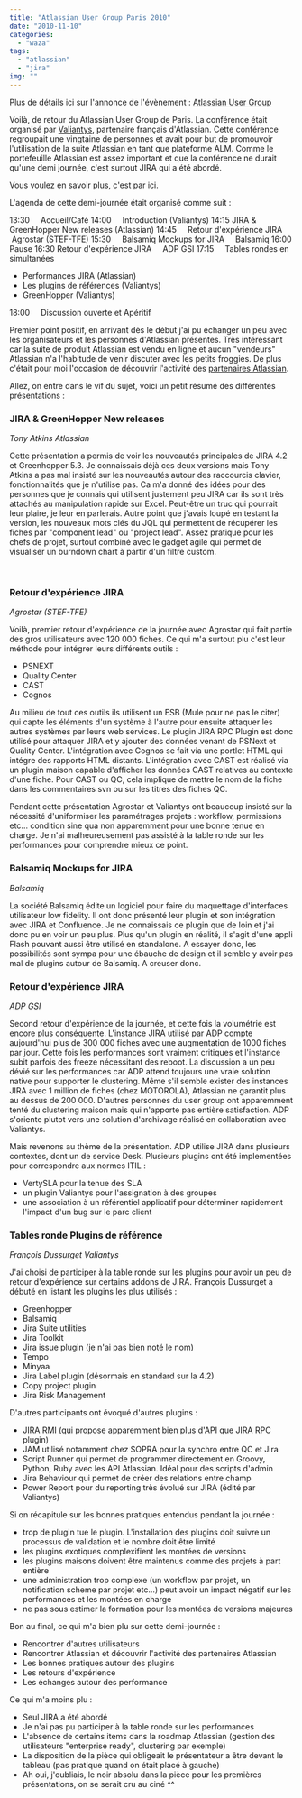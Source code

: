 ```yaml
---
title: "Atlassian User Group Paris 2010"
date: "2010-11-10"
categories: 
  - "waza"
tags: 
  - "atlassian"
  - "jira"
img: ""
---
```


Plus de détails ici sur l'annonce de l'évènement : [Atlassian User Group](http://confluence.atlassian.com/display/AUG/France+-+Paris+Atlassian+User+Group)

Voilà, de retour du Atlassian User Group de Paris. La conférence était organisé par [Valiantys](http://www.valiantys.com/display/IN/Accueil), partenaire français d'Atlassian. Cette conférence regroupait une vingtaine de personnes et avait pour but de promouvoir l'utilisation de la suite Atlassian en tant que plateforme ALM. Comme le portefeuille Atlassian est assez important et que la conférence ne durait qu'une demi journée, c'est surtout JIRA qui a été abordé.

Vous voulez en savoir plus, c'est par ici.

L'agenda de cette demi-journée était organisé comme suit :

13:30     Accueil/Café 14:00     Introduction (Valiantys) 14:15 JIRA & GreenHopper New releases (Atlassian) 14:45     Retour d'expérience JIRA     Agrostar (STEF-TFE) 15:30     Balsamiq Mockups for JIRA     Balsamiq 16:00 Pause 16:30 Retour d'expérience JIRA     ADP GSI 17:15     Tables rondes en simultanées

- Performances JIRA (Atlassian)
- Les plugins de références (Valiantys)
- GreenHopper (Valiantys)

18:00     Discussion ouverte et Apéritif

Premier point positif, en arrivant dès le début j'ai pu échanger un peu avec les organisateurs et les personnes d'Atlassian présentes. Très intéressant car la suite de produit Atlassian est vendu en ligne et aucun "vendeurs" Atlassian n'a l'habitude de venir discuter avec les petits froggies. De plus c'était pour moi l'occasion de découvrir l'activité des [partenaires Atlassian](http://confluence.atlassian.com/display/APW/Partner+Directory+Home).

Allez, on entre dans le vif du sujet, voici un petit résumé des différentes présentations :

### JIRA & GreenHopper New releases

_Tony Atkins Atlassian_

Cette présentation a permis de voir les nouveautés principales de JIRA 4.2 et Greenhopper 5.3. Je connaissais déjà ces deux versions mais Tony Atkins a pas mal insisté sur les nouveautés autour des raccourcis clavier, fonctionnalités que je n'utilise pas. Ca m'a donné des idées pour des personnes que je connais qui utilisent justement peu JIRA car ils sont très attachés au manipulation rapide sur Excel. Peut-être un truc qui pourrait leur plaire, je leur en parlerais. Autre point que j'avais loupé en testant la version, les nouveaux mots clés du JQL qui permettent de récupérer les fiches par "component lead" ou "project lead". Assez pratique pour les chefs de projet, surtout combiné avec le gadget agile qui permet de visualiser un burndown chart à partir d'un filtre custom.

 

### Retour d'expérience JIRA

_Agrostar (STEF-TFE)_

Voilà, premier retour d'expérience de la journée avec Agrostar qui fait partie des gros utilisateurs avec 120 000 fiches. Ce qui m'a surtout plu c'est leur méthode pour intégrer leurs différents outils :

- PSNEXT
- Quality Center
- CAST
- Cognos

Au milieu de tout ces outils ils utilisent un ESB (Mule pour ne pas le citer) qui capte les éléments d'un système à l'autre pour ensuite attaquer les autres systèmes par leurs web services. Le plugin JIRA RPC Plugin est donc utilisé pour attaquer JIRA et y ajouter des données venant de PSNext et Quality Center. L'intégration avec Cognos se fait via une portlet HTML qui intégre des rapports HTML distants. L'intégration avec CAST est réalisé via un plugin maison capable d'afficher les données CAST relatives au contexte d'une fiche. Pour CAST ou QC, cela implique de mettre le nom de la fiche dans les commentaires svn ou sur les titres des fiches QC.

Pendant cette présentation Agrostar et Valiantys ont beaucoup insisté sur la nécessité d'uniformiser les paramétrages projets : workflow, permissions etc... condition sine qua non apparemment pour une bonne tenue en charge. Je n'ai malheureusement pas assisté à la table ronde sur les performances pour comprendre mieux ce point.

### Balsamiq Mockups for JIRA

_Balsamiq_

La société Balsamiq édite un logiciel pour faire du maquettage d'interfaces utilisateur low fidelity. Il ont donc présenté leur plugin et son intégration avec JIRA et Confluence. Je ne connaissais ce plugin que de loin et j'ai donc pu en voir un peu plus. Plus qu'un plugin en réalité, il s'agit d'une appli Flash pouvant aussi être utilisé en standalone. A essayer donc, les possibilités sont sympa pour une ébauche de design et il semble y avoir pas mal de plugins autour de Balsamiq. A creuser donc.

### Retour d'expérience JIRA

_ADP GSI_

Second retour d'expérience de la journée, et cette fois la volumétrie est encore plus conséquente. L'instance JIRA utilisé par ADP compte aujourd'hui plus de 300 000 fiches avec une augmentation de 1000 fiches par jour. Cette fois les performances sont vraiment critiques et l'instance subit parfois des freeze nécessitant des reboot. La discussion a un peu dévié sur les performances car ADP attend toujours une vraie solution native pour supporter le clustering. Même s'il semble exister des instances JIRA avec 1 million de fiches (chez MOTOROLA), Atlassian ne garantit plus au dessus de 200 000. D'autres personnes du user group ont apparemment tenté du clustering maison mais qui n'apporte pas entière satisfaction. ADP s'oriente plutot vers une solution d'archivage réalisé en collaboration avec Valiantys.

Mais revenons au thème de la présentation. ADP utilise JIRA dans plusieurs contextes, dont un de service Desk. Plusieurs plugins ont été implementées pour correspondre aux normes ITIL :

- VertySLA pour la tenue des SLA
- un plugin Valiantys pour l'assignation à des groupes
- une association à un référentiel applicatif pour déterminer rapidement l'impact d'un bug sur le parc client

### Tables ronde Plugins de référence

_François Dussurget Valiantys_

J'ai choisi de participer à la table ronde sur les plugins pour avoir un peu de retour d'expérience sur certains addons de JIRA. François Dussurget a débuté en listant les plugins les plus utilisés :

- Greenhopper
- Balsamiq
- Jira Suite utilities
- Jira Toolkit
- Jira issue plugin (je n'ai pas bien noté le nom)
- Tempo
- Minyaa
- Jira Label plugin (désormais en standard sur la 4.2)
- Copy project plugin
- Jira Risk Management

D'autres participants ont évoqué d'autres plugins :

- JIRA RMI (qui propose apparemment bien plus d'API que JIRA RPC plugin)
- JAM utilisé notamment chez SOPRA pour la synchro entre QC et Jira
- Script Runner qui permet de programmer directement en Groovy, Python, Ruby avec les API Atlassian. Idéal pour des scripts d'admin
- Jira Behaviour qui permet de créer des relations entre champ
- Power Report pour du reporting très évolué sur JIRA (édité par Valiantys)

Si on récapitule sur les bonnes pratiques entendus pendant la journée :

- trop de plugin tue le plugin. L'installation des plugins doit suivre un processus de validation et le nombre doit être limité
- les plugins exotiques complexifient les montées de versions
- les plugins maisons doivent être maintenus comme des projets à part entière
- une administration trop complexe (un workflow par projet, un notification scheme par projet etc...) peut avoir un impact négatif sur les performances et les montées en charge
- ne pas sous estimer la formation pour les montées de versions majeures

Bon au final, ce qui m'a bien plu sur cette demi-journée :

- Rencontrer d'autres utilisateurs
- Rencontrer Atlassian et découvrir l'activité des partenaires Atlassian
- Les bonnes pratiques autour des plugins
- Les retours d'expérience
- Les échanges autour des performance

Ce qui m'a moins plu :

- Seul JIRA a été abordé
- Je n'ai pas pu participer à la table ronde sur les performances
- L'absence de certains items dans la roadmap Atlassian (gestion des utilisateurs "enterprise ready", clustering par exemple)
- La disposition de la pièce qui obligeait le présentateur a être devant le tableau (pas pratique quand on était placé à gauche)
- Ah oui, j'oubliais, le noir absolu dans la pièce pour les premières présentations, on se serait cru au ciné ^^
